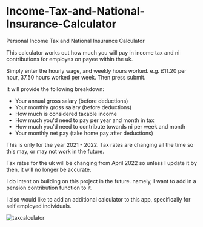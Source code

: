 # Income-Tax-and-National-Insurance-Calculator
Personal Income Tax and National Insurance Calculator

This calculator works out how much you will pay in income tax and ni contributions for employes on payee within the uk.

Simply enter the hourly wage, and weekly hours worked. e.g. £11.20 per hour, 37.50 hours worked per week. Then press submit.

It will provide the following breakdown:
- Your annual gross salary (before deductions)
- Your monthly gross salary (before deductions)
- How much is considered taxable income
- How much you'd need to pay per year and month in tax
- How much you'd need to contribute towards ni per week and month
- Your monthly net pay (take home pay after deductions)

This is only for the year 2021 - 2022. Tax rates are changing all the time so this may, or may not work in the future.

Tax rates for the uk will be changing from April 2022 so unless I update it by then, it will no longer be accurate.

I do intent on building on this project in the future. namely, I want to add in a pension contribution function to it.

I also would like to add an additional calculator to this app, specifically for self employed individuals.

![taxcalculator](https://user-images.githubusercontent.com/115714856/209177387-cd6acd04-a5eb-4b49-9d4e-72adc4eec68b.png)
